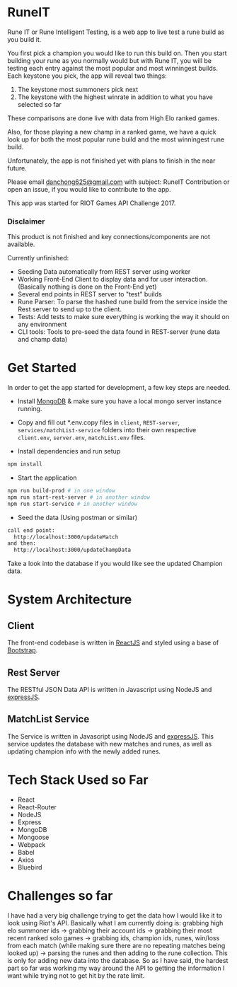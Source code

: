 # RuneIT

Rune IT or Rune Intelligent Testing, is a web app to live test a rune build as you build it.

You first pick a champion you would like to run this build on. 
Then you start building your rune as you normally would but with Rune IT, you will be testing each entry against the most popular and most winningest builds.
Each keystone you pick, the app will reveal two things:
  1. The keystone most summoners pick next
  2. The keystone with the highest winrate in addition to what you have selected so far

These comparisons are done live with data from High Elo ranked games.

Also, for those playing a new champ in a ranked game, we have a quick look up for both the most popular rune build and the most winningest rune build.

Unfortunately, the app is not finished yet with plans to finish in the near future.

Please email danchong625@gmail.com with subject: RuneIT Contribution or open an issue, if you would like to contribute to the app.

This app was started for RIOT Games API Challenge 2017.

### Disclaimer

This product is not finished and key connections/components are not available. 

Currently unfinished:

- Seeding Data automatically from REST server using worker
- Working Front-End Client to display data and for user interaction. (Basically nothing is done on the Front-End yet)
- Several end points in REST server to "test" builds
- Rune Parser: To parse the hashed rune build from the service inside the Rest server to send up to the client.
- Tests: Add tests to make sure everything is working the way it should on any environment
- CLI tools: Tools to pre-seed the data found in REST-server (rune data and champ data)

# Get Started

In order to get the app started for development, a few key steps are needed.

* Install [MongoDB](https://www.mongodb.com/) & make sure you have a local mongo server instance running.

* Copy and fill out *.env.copy files in `client`, `REST-server`, `services/matchList-service` folders into their own respective `client.env`, `server.env`, `matchList.env` files.

* Install dependencies and run setup

```bash
npm install
```

* Start the application
```bash
npm run build-prod # in one window
npm run start-rest-server # in another window
npm run start-service # in another window
```

* Seed the data (Using postman or similar)
```bash
call end point:
  http://localhost:3000/updateMatch
and then:
  http://localhost:3000/updateChampData
```

Take a look into the database if you would like see the updated Champion data.

# System Architecture

## Client

The front-end codebase is written in [ReactJS](https://reactjs.org/) and styled using a base of [Bootstrap](https://v4-alpha.getbootstrap.com/).

## Rest Server

The RESTful JSON Data API is written in Javascript using NodeJS and [expressJS](https://expressjs.com/).

## MatchList Service

The Service is written in Javascript using NodeJS and [expressJS](https://expressjs.com/). This service updates the database with new matches and runes, as well as updating champion info with the newly added runes.

# Tech Stack Used so Far

- React
- React-Router
- NodeJS
- Express
- MongoDB
- Mongoose
- Webpack
- Babel
- Axios
- Bluebird

# Challenges so far

I have had a very big challenge trying to get the data how I would like it to look using Riot's API.
Basically what I am currently doing is: grabbing high elo summoner ids -> grabbing their account ids -> grabbing their most recent ranked solo games -> grabbing ids, champion ids, runes, win/loss from each match (while making sure there are no repeating matches being looked up) -> parsing the runes and then adding to the rune collection.
This is only for adding new data into the database. So as I have said, the hardest part so far was working my way around the API to getting the information I want while trying not to get hit by the rate limit.
